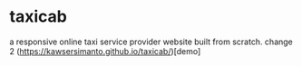 # taxicab
a responsive online taxi service provider website built from scratch.
change 2
(https://kawsersimanto.github.io/taxicab/)[demo]
